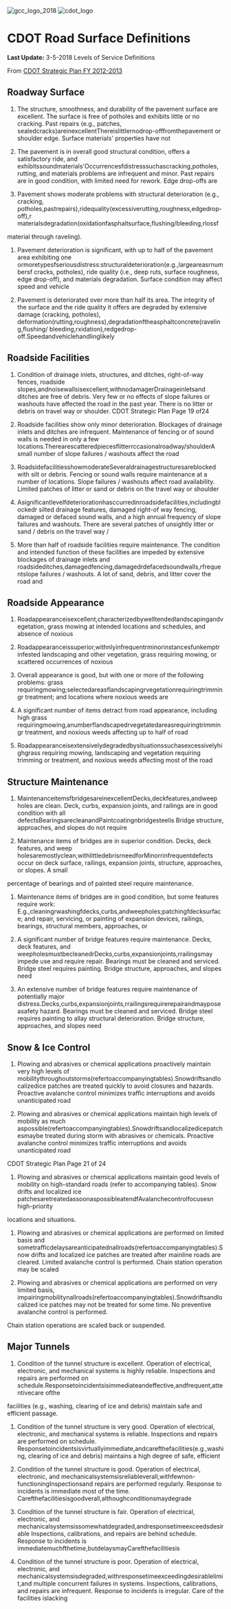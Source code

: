 ![gcc_logo_2018](https://github.com/GoCodeColorado/GoCodeColorado-kbase-public/blob/master/2020_Resources/Data/imagesgcc_logo_2018.png)
![cdot_logo](https://github.com/GoCodeColorado/GoCodeColorado-kbase-public/blob/master/2020_Resources/Data/imagescdot_logo.jpg)


# CDOT Road Surface Definitions

**Last Update:** 3-5-2018 Levels of Service Definitions

From [CDOT Strategic Plan FY 2012-2013](https://www.colorado.gov/pacific/sites/default/files/FY2013%20CDOT%20Strategic%20Plan.pdf)



## Roadway Surface

1. The structure, smoothness, and durability of the pavement surface are excellent. The surface is free of potholes and exhibits little or no cracking. Past repairs (e.g., patches, sealedcracks)areinexcellentThereislittlernodrop-offfromthepavement or shoulder edge. Surface materials&#39; properties have not

1. The pavement is in overall good structural condition, offers a satisfactory ride, and exhibitssoundmaterials&#39;Occurrencesfdistresssuchascracking,potholes, rutting, and materials problems are infrequent and minor. Past repairs are in good condition, with limited need for rework. Edge drop-offs are

1. Pavement shows moderate problems with structural deterioration (e.g., cracking, potholes,pastrepairs),ridequality(excessiverutting,roughness,edgedrop-off),r materialsdegradation(oxidationfasphaltsurface,flushing/bleeding,rlossf

material through raveling).

1. Pavement deterioration is significant, with up to half of the pavement area exhibiting one ormoretypesfseriousdistress:structuraldeterioration(e.g.,largeareasrnumbersf cracks, potholes), ride quality (i.e., deep ruts, surface roughness, edge drop-off), and materials degradation. Surface condition may affect speed and vehicle

1. Pavement is deteriorated over more than half its area. The integrity of the surface and the ride quality it offers are degraded by extensive damage (cracking, potholes), deformation(rutting,roughness),degradationftheasphaltconcrete(raveling,flushing/ bleeding,rxidation),redgedrop-off.Speedandvehiclehandlinglikely



## Roadside Facilities

1. Condition of drainage inlets, structures, and ditches, right-of-way fences, roadside slopes,andnoisewallsisexcellent,withnodamagerDrainageinletsand ditches are free of debris. Very few or no effects of slope failures or washouts have affected the road in the past year. There is no litter or debris on travel way or shoulder. CDOT Strategic Plan Page 19 of24

1. Roadside facilities show only minor deterioration. Blockages of drainage inlets and ditches are infrequent. Maintenance of fencing or of sound walls is needed in only a few locations.Therearescatteredpiecesflitterrccasionalroadway/shoulderA small number of slope failures / washouts affect the road

1. RoadsidefacilitiesshowmoderateSeveraldrainagestructuresareblocked with silt or debris. Fencing or sound walls require maintenance at a number of locations. Slope failures / washouts affect road availability. Limited patches of litter or sand or debris on the travel way or shoulder

1. Asignificantlevelfdeteriorationhasccurredinroadsidefacilities,includingblockedr silted drainage features, damaged right-of way fencing, damaged or defaced sound walls, and a high annual frequency of slope failures and washouts. There are several patches of unsightly litter or sand / debris on the travel way /

1. More than half of roadside facilities require maintenance. The condition and intended function of these facilities are impeded by extensive blockages of drainage inlets and roadsideditches,damagedfencing,damagedrdefacedsoundwalls,rfrequentslope failures / washouts. A lot of sand, debris, and litter cover the road and



## Roadside Appearance

1. Roadappearanceisexcellent,characterizedbywelltendedlandscapingandvegetation, grass mowing at intended locations and schedules, and absence of noxious

1. Roadappearanceissuperior,withnlyinfrequentrminorinstancesfunkemptr infested landscaping and other vegetation, grass requiring mowing, or scattered occurrences of noxious

1. Overall appearance is good, but with one or more of the following problems: grass requiringmowing;selectedareasflandscapingrvegetationrequiringtrimmingr treatment; and locations where noxious weeds are

1. A significant number of items detract from road appearance, including high grass requiringmowing,anumberflandscapedrvegetatedareasrequiringtrimmingr treatment, and noxious weeds affecting up to half of road

1. Roadappearanceisextensivelydegradedbysituationssuchasexcessivelyhighgrass requiring mowing, landscaping and vegetation requiring trimming or treatment, and noxious weeds affecting most of the road



## Structure Maintenance

1. MaintenanceitemsfbridgesareinexcellentDecks,deckfeatures,andweep holes are clean. Deck, curbs, expansion joints, and railings are in good condition with all defectsBearingsarecleanandPaintcoatingnbridgesteelis Bridge structure, approaches, and slopes do not require

1. Maintenance items of bridges are in superior condition. Decks, deck features, and weep holesaremostlyclean,withlittledebrisrneedforMinorrinfrequentdefects occur on deck surface, railings, expansion joints, structure, approaches, or slopes. A small

percentage of bearings and of painted steel require maintenance.

1. Maintenance items of bridges are in good condition, but some features require work: E.g.,cleaningrwashingfdecks,curbs,andweepholes;patchingfdecksurface; and repair, servicing, or painting of expansion devices, railings, bearings, structural members, approaches, or
2. A significant number of bridge features require maintenance. Decks, deck features, and weepholesmustbecleanedrDecks,curbs,expansionjoints,rrailingsmay impede use and require repair. Bearings must be cleaned and serviced. Bridge steel requires painting. Bridge structure, approaches, and slopes need

1. An extensive number of bridge features require maintenance of potentially major distress.Decks,curbs,expansionjoints,rrailingsrequirerepairandmayposeasafety hazard. Bearings must be cleaned and serviced. Bridge steel requires painting to allay structural deterioration. Bridge structure, approaches, and slopes need



## Snow &amp; Ice Control

1. Plowing and abrasives or chemical applications proactively maintain very high levels of mobilitythroughoutstorms(refertoaccompanyingtables).Snowdriftsandlocalizedice patches are treated quickly to avoid closures and hazards. Proactive avalanche control minimizes traffic interruptions and avoids unanticipated road

1. Plowing and abrasives or chemical applications maintain high levels of mobility as much aspossible(refertoaccompanyingtables).Snowdriftsandlocalizedicepatchesmaybe treated during storm with abrasives or chemicals. Proactive avalanche control minimizes traffic interruptions and avoids unanticipated road

CDOT Strategic Plan Page 21 of 24

1. Plowing and abrasives or chemical applications maintain good levels of mobility on high-standard roads (refer to accompanying tables). Snow drifts and localized ice patchesaretreatedassoonaspossibleatendfAvalanchecontrolfocusesn high-priority

locations and situations.

1. Plowing and abrasives or chemical applications are performed on limited basis and sometrafficdelaysareanticipatednallroads(refertoaccompanyingtables).Snow drifts and localized ice patches are treated after mainline roads are cleared. Limited avalanche control is performed. Chain station operation may be scaled

1. Plowing and abrasives or chemical applications are performed on very limited basis, impairingmobilitynallroads(refertoaccompanyingtables).Snowdriftsandlocalized ice patches may not be treated for some time. No preventive avalanche control is performed.

Chain station operations are scaled back or suspended.



## Major Tunnels

1. Condition of the tunnel structure is excellent. Operation of electrical, electronic, and mechanical systems is highly reliable. Inspections and repairs are performed on schedule.Responsetoincidentsisimmediateandeffective,andfrequent,attentivecare ofthe

facilities (e.g., washing, clearing of ice and debris) maintain safe and efficient passage.

1. Condition of the tunnel structure is very good. Operation of electrical, electronic, and mechanical systems is reliable. Inspections and repairs are performed on schedule. Responsetoincidentsisvirtuallyimmediate,andcarefthefacilities(e.g.,washing, clearing of ice and debris) maintains a high degree of safe, efficient

1. Condition of the tunnel structure is good. Operation of electrical, electronic, and mechanicalsystemsisreliableverall,withfewnon-functioningInspectionsand repairs are performed regularly. Response to incidents is immediate most of the time. Carefthefacilitiesisgoodverall,althoughconditionsmaydegrade

1. Condition of the tunnel structure is fair. Operation of electrical, electronic, and mechanicalsystemsissomewhatdegraded,andresponsetimeexceedsdesirable Inspections, calibrations, and repairs are behind schedule. Response to incidents is immediatemuchfthetime,butdelaysmayCarefthefacilitiesis

1. Condition of the tunnel structure is poor. Operation of electrical, electronic, and mechanicalsystemsisdegraded,withresponsetimeexceedingdesirablelimit,and multiple concurrent failures in systems. Inspections, calibrations, and repairs are infrequent. Response to incidents is irregular. Care of the facilities islacking